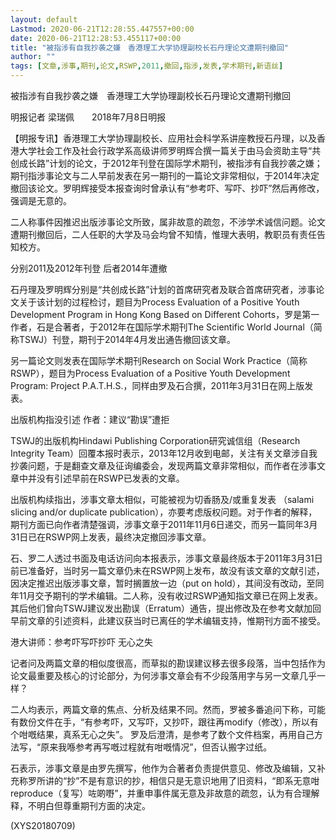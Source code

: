 ```yaml
---
layout: default
Lastmod: 2020-06-21T12:28:55.447557+00:00
date: 2020-06-21T12:28:53.455117+00:00
title: "被指涉有自我抄袭之嫌　香港理工大学协理副校长石丹理论文遭期刊撤回"
author: ""
tags: [文章,涉事,期刊,论文,RSWP,2011,撤回,指涉,发表,学术期刊,新语丝]
---
```


被指涉有自我抄袭之嫌　香港理工大学协理副校长石丹理论文遭期刊撤回

明报记者 梁瑞佩　　2018年7月8日明报

【明报专讯】香港理工大学协理副校长、应用社会科学系讲座教授石丹理，以及香港大学社会工作及社会行政学系高级讲师罗明辉合撰一篇关于由马会资助主导“共创成长路”计划的论文，于2012年刊登在国际学术期刊，被指涉有自我抄袭之嫌；期刊指涉事论文与二人早前发表在另一期刊的一篇论文非常相似，于2014年决定撤回该论文。罗明辉接受本报查询时曾承认有“参考吓、写吓、抄吓”然后再修改，强调是无意的。

二人称事件因推迟出版涉事论文所致，属非故意的疏忽，不涉学术诚信问题。论文遭期刊撤回后，二人任职的大学及马会均曾不知情，惟理大表明，教职员有责任告知校方。

分别2011及2012年刊登 后者2014年遭撤

石丹理及罗明辉分别是“共创成长路”计划的首席研究者及联合首席研究者，涉事论文关于该计划的过程检讨，题目为Process Evaluation of a Positive Youth Development Program in Hong Kong Based on Different Cohorts，罗是第一作者，石是合著者，于2012年在国际学术期刊The Scientific World Journal（简称TSWJ）刊登，期刊于2014年4月发出通告撤回该文章。

另一篇论文则发表在国际学术期刊Research on Social Work Practice（简称RSWP），题目为Process Evaluation of a Positive Youth Development Program: Project P.A.T.H.S.，同样由罗及石合撰，2011年3月31日在网上版发表。

出版机构指没引述 作者：建议“勘误”遭拒

TSWJ的出版机构Hindawi Publishing Corporation研究诚信组（Research Integrity Team）回覆本报时表示，2013年12月收到电邮，关注有关文章涉自我抄袭问题，于是翻查文章及征询编委会，发现两篇文章非常相似，而作者在涉事文章中并没有引述早前在RSWP已发表的文章。

出版机构续指出，涉事文章太相似，可能被视为切香肠及/或重复发表 （salami slicing and/or duplicate publication），亦要考虑版权问题。对于作者的解释，期刊方面已向作者清楚强调，涉事文章于2011年11月6日递交，而另一篇同年3月31日已在RSWP网上发表，最终决定撤回涉事文章。

石、罗二人透过书面及电话访问向本报表示，涉事文章最终版本于2011年3月31日前已准备好，当时另一篇文章仍未在RSWP网上发布，故没有该文章的文献引述，因决定推迟出版涉事文章，暂时搁置放一边（put on hold），其间没有改动，至同年11月交予期刊的学术编辑。二人称，没有收过RSWP通知指文章已在网上发表。其后他们曾向TSWJ建议发出勘误（Erratum）通告，提出修改及在参考文献加回早前文章的引述资料，此建议获当时已离任的学术编辑支持，惟期刊方面不接受。

港大讲师：参考吓写吓抄吓 无心之失

记者问及两篇文章的相似度很高，而草拟的勘误建议移去很多段落，当中包括作为论文最重要及核心的讨论部分，为何涉事文章会有不少段落用字与另一文章几乎一样？

二人均表示，两篇文章的焦点、分析及结果不同。然而，罗被多番追问下称，可能有数份文件在手，“有参考吓，又写吓，又抄吓，跟往再modify（修改），所以有个咁嘅结果，真系无心之失”。 罗及后澄清，是参考了数个文件档案，再用自己方法写，“原来我喺参考再写嘅过程就有咁嘅情况”，但否认搬字过纸。

石表示，涉事文章是由罗先撰写，他作为合著者负责提供意见、修改及编辑，又补充称罗所讲的“抄”不是有意识的抄，相信只是无意识地用了旧资料，“即系无意咁reproduce（复写）咗啲嘢”，并重申事件属无意及非故意的疏忽，认为有合理解释，不明白但尊重期刊方面的决定。

(XYS20180709)

